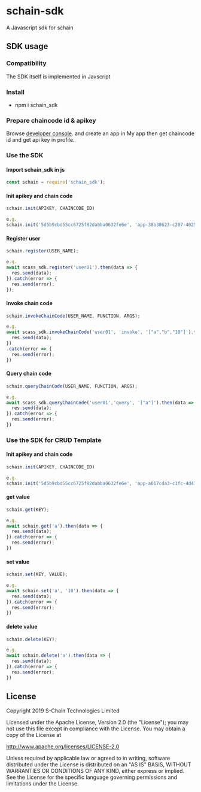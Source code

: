 # schain-sdk

A Javascript sdk for schain

## SDK usage
### Compatibility
The SDK itself is implemented in Javscript

### Install
* npm i schain_sdk

### Prepare chaincode id & apikey
Browse [developer console](http://ec2-13-231-26-144.ap-northeast-1.compute.amazonaws.com/). and create an app in My app then get chaincode id and get api key in profile.

### Use the SDK

#### Import schain_sdk in js
```javascript
const schain = require('schain_sdk');
```
#### Init apikey and chain code
```javascript
schain.init(APIKEY, CHAINCODE_ID)

e.g.
schain.init('5d5b9cbd55cc6725f82dabba0632fe6e', 'app-38b30623-c207-4025-8c80-69df51f822c2')
```
#### Register user
```javascript
schain.register(USER_NAME);

e.g.
await scass_sdk.register('user01').then(data => {
  res.send(data);
}).catch(error => {
  res.send(error);
});
```
#### Invoke chain code
```javascript
schain.invokeChainCode(USER_NAME, FUNCTION, ARGS);

e.g.
await scass_sdk.invokeChainCode('user01', 'invoke', '["a","b","10"]').then(data => {
  res.send(data);
})
.catch(error => {
  res.send(error);
})
```
#### Query chain code
```javascript
schain.queryChainCode(USER_NAME, FUNCTION, ARGS);

e.g.
await scass_sdk.queryChainCode('user01','query', '["a"]').then(data => {
  res.send(data);
}).catch(error => {
  res.send(error);
})
```

### Use the SDK for CRUD Template

#### Init apikey and chain code
```javascript
schain.init(APIKEY, CHAINCODE_ID)

e.g.
schain.init('5d5b9cbd55cc6725f82dabba0632fe6e', 'app-a017cda3-c1fc-4d47-9b9b-bbe3ac32969c')
```
#### get value
```javascript
schain.get(KEY);

e.g.
await schain.get('a').then(data => {
  res.send(data);
}).catch(error => {
  res.send(error);
})
```
#### set value
```javascript
schain.set(KEY, VALUE);

e.g.
await schain.set('a', '10').then(data => {
  res.send(data);
}).catch(error => {
  res.send(error);
})
```
#### delete value
```javascript
schain.delete(KEY);

e.g.
await schain.delete('a').then(data => {
  res.send(data);
}).catch(error => {
  res.send(error);
})
```

## License
Copyright 2019 S-Chain Technologies Limited

Licensed under the Apache License, Version 2.0 (the "License");
you may not use this file except in compliance with the License.
You may obtain a copy of the License at

http://www.apache.org/licenses/LICENSE-2.0

Unless required by applicable law or agreed to in writing, software
distributed under the License is distributed on an "AS IS" BASIS,
WITHOUT WARRANTIES OR CONDITIONS OF ANY KIND, either express or implied.
See the License for the specific language governing permissions and
limitations under the License.
